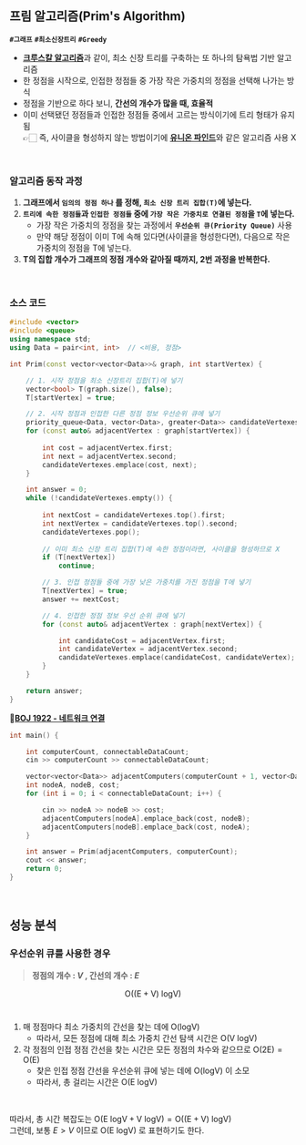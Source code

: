 ## 프림 알고리즘(Prim's Algorithm)
**`#그래프`** **`#최소신장트리`**  **`#Greedy`**   

- [**크루스칼 알고리즘**](크루스칼%20알고리즘(Kruskal's%20Algorithm).md)과 같이, 최소 신장 트리를 구축하는 또 하나의 탐욕법 기반 알고리즘
- 한 정점을 시작으로, 인접한 정점들 중 가장 작은 가중치의 정점을 선택해 나가는 방식
- 정점을 기반으로 하다 보니, **간선의 개수가 많을 때, 효율적**
- 이미 선택됐던 정점들과 인접한 정점들 중에서 고르는 방식이기에 트리 형태가 유지됨  
  👉🏻 즉, 사이클을 형성하지 않는 방법이기에 [**유니온 파인드**](유니온%20파인드(Union-Find).md)와 같은 알고리즘 사용 X
<br>

### 알고리즘 동작 과정

1. **그래프에서 `임의의 정점 하나` 를 정해, `최소 신장 트리 집합(T)`에 넣는다.**  
2. **`트리에 속한 정점들`과 `인접한 정점들` 중에 `가장 작은 가중치로 연결된 정점`을 `T`에 넣는다.**
	- 가장 작은 가중치의 정점을 찾는 과정에서 **`우선순위 큐(Priority Queue)`** 사용
	- 만약 해당 정점이 이미 T에 속해 있다면(사이클을 형성한다면),
	  다음으로 작은 가중치의 정점을 T에 넣는다.
3. **T의 집합 개수가 그래프의 정점 개수와 같아질 때까지, 2번 과정을 반복한다.**  
<br>

### 소스 코드

```cpp
#include <vector>
#include <queue>
using namespace std;
using Data = pair<int, int>  // <비용, 정점>

int Prim(const vector<vector<Data>>& graph, int startVertex) {

    // 1. 시작 정점을 최소 신장트리 집합(T)에 넣기
    vector<bool> T(graph.size(), false);
    T[startVertex] = true;

    // 2. 시작 정점과 인접한 다른 정점 정보 우선순위 큐에 넣기
    priority_queue<Data, vector<Data>, greater<Data>> candidateVertexes;
    for (const auto& adjacentVertex : graph[startVertex]) {
    
        int cost = adjacentVertex.first;
        int next = adjacentVertex.second;
        candidateVertexes.emplace(cost, next);
    }

    int answer = 0;
    while (!candidateVertexes.empty()) {
    
        int nextCost = candidateVertexes.top().first;
        int nextVertex = candidateVertexes.top().second;
        candidateVertexes.pop();
        
        // 이미 최소 신장 트리 집합(T)에 속한 정점이라면, 사이클을 형성하므로 X
        if (T[nextVertex])
            continue;

        // 3. 인접 정점들 중에 가장 낮은 가중치를 가진 정점을 T에 넣기
        T[nextVertex] = true;
        answer += nextCost;

        // 4. 인접한 정점 정보 우선 순위 큐에 넣기
        for (const auto& adjacentVertex : graph[nextVertex]) {

            int candidateCost = adjacentVertex.first;
            int candidateVertex = adjacentVertex.second;
            candidateVertexes.emplace(candidateCost, candidateVertex);
        }
    }

    return answer;
}

```  

🔗[**BOJ 1922 - 네트워크 연결**](https://www.acmicpc.net/problem/1922)  
```cpp
int main() {

	int computerCount, connectableDataCount;
    cin >> computerCount >> connectableDataCount;

    vector<vector<Data>> adjacentComputers(computerCount + 1, vector<Data>());
    int nodeA, nodeB, cost;
    for (int i = 0; i < connectableDataCount; i++) {

        cin >> nodeA >> nodeB >> cost;
        adjacentComputers[nodeA].emplace_back(cost, nodeB);
        adjacentComputers[nodeB].emplace_back(cost, nodeA);
    }

    int answer = Prim(adjacentComputers, computerCount);
    cout << answer;
	return 0;
}
```

<br>

## 성능 분석

### 우선순위 큐를 사용한 경우

> **정점의 개수 : $V$ , 간선의 개수 : $E$**  

$$ \mathrm{O((E  + V) \ logV)}$$  <br>

1. 매 정점마다 최소 가중치의 간선을 찾는 데에 $\mathrm{O(logV)}$  
	- 따라서, 모든 정점에 대해 최소 가중치 간선 탐색 시간은 $\mathrm{O(V \ logV)}$  
2. 각 정점의 인접 정점 간선을 찾는 시간은 모든 정점의 차수와 같으므로 $\mathrm{O(2E) = \mathrm{O(E)}}$  
	- 찾은 인접 정점 간선을 우선순위 큐에 넣는 데에 $\mathrm{O(logV)}$ 이 소모
	- 따라서, 총 걸리는 시간은 $\mathrm{O(E \ logV)}$  
<br>

따라서, 총 시간 복잡도는 $\mathrm{O(E \ logV + V \ logV)} = \mathrm{O((E + V) \ logV)}$  
그런데, 보통 $E > V$ 이므로 $\mathrm{O(E \ logV)}$ 로 표현하기도 한다.
